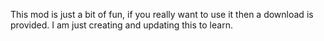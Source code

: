 This mod is just a bit of fun, if you really want to use it then a download is provided. I am just creating and updating this to learn.